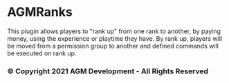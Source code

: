 # AGMRanks
This plugin allows players to "rank up" from one rank to another, by paying money, using the experience or playtime they have. By rank up, players will be moved from a permission group to another and defined commands will be executed on rank up.

### © Copyright 2021 AGM Development - All Rights Reserved